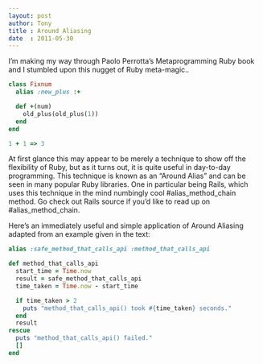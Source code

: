 ```yaml
---
layout: post
author: Tony
title : Around Aliasing
date  : 2011-05-30
---
```


I’m making my way through Paolo Perrotta’s Metaprogramming Ruby book and I stumbled upon this nugget of Ruby meta-magic..

```ruby
class Fixnum
  alias :new_plus :+

  def +(num)
    old_plus(old_plus(1))
  end
end

1 + 1 => 3
```

At first glance this may appear to be merely a technique to show off the flexibility of Ruby, but as it turns out, it is quite useful in day-to-day programming. This technique is known as an “Around Alias” and can be seen in many popular Ruby libraries. One in particular being Rails, which uses this technique in the mind numbingly cool #alias_method_chain method. Go check out Rails source if you’d like to read up on #alias_method_chain.

Here’s an immediately useful and simple application of Around Aliasing adapted from an example given in the text:

```ruby
alias :safe_method_that_calls_api :method_that_calls_api

def method_that_calls_api
  start_time = Time.now
  result = safe_method_that_calls_api
  time_taken = Time.now - start_time

  if time_taken > 2
    puts "method_that_calls_api() took #{time_taken} seconds."
  end
  result
rescue
  puts "method_that_calls_api() failed."
  []
end
```
